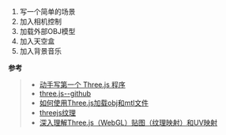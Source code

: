 1. 写一个简单的场景
2. 加入相机控制
3. 加载外部OBJ模型
4. 加入天空盒
5. 加入背景音乐

**参考** 
> - [动手写第一个 Three.js 程序](http://www.jikexueyuan.com/course/1741.html)
> - [three.js--github](https://github.com/mrdoob/three.js)
> - [如何使用Three.js加载obj和mtl文件](http://www.techbrood.com/zh/news/webgl/%E5%A6%82%E4%BD%95%E4%BD%BF%E7%94%A8three_js%E5%8A%A0%E8%BD%BDobj%E5%92%8Cmtl%E6%96%87%E4%BB%B6.html)
> - [threejs纹理](https://blog.csdn.net/ruangong1203/article/details/56016387)
> - [深入理解Three.js（WebGL）贴图（纹理映射）和UV映射](http://www.techbrood.com/zh/news/webgl/%E6%B7%B1%E5%85%A5%E7%90%86%E8%A7%A3three_js%E7%BA%B9%E7%90%86%E8%B4%B4%E5%9B%BE%E5%92%8Cuv%E6%98%A0%E5%B0%84.html)
